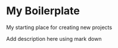 My Boilerplate
===========

My starting place for creating new projects

Add description here using mark down